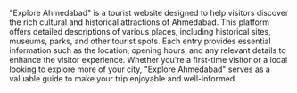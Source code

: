"Explore Ahmedabad" is a tourist website designed to help visitors discover the rich cultural and historical attractions of Ahmedabad. This platform offers detailed descriptions of various places, including historical sites, museums, parks, and other tourist spots. Each entry provides essential information such as the location, opening hours, and any relevant details to enhance the visitor experience. Whether you're a first-time visitor or a local looking to explore more of your city, "Explore Ahmedabad" serves as a valuable guide to make your trip enjoyable and well-informed.
